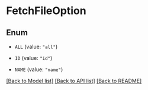 # FetchFileOption

## Enum


* `ALL` (value: `"all"`)

* `ID` (value: `"id"`)

* `NAME` (value: `"name"`)


[[Back to Model list]](../README.md#documentation-for-models) [[Back to API list]](../README.md#documentation-for-api-endpoints) [[Back to README]](../README.md)



